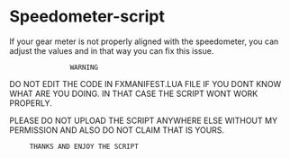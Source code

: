 # Speedometer-script

If your gear meter is not properly aligned with the speedometer, you can adjust the values and in that way you can fix this issue.

                   WARNING

DO NOT EDIT THE CODE IN FXMANIFEST.LUA FILE IF YOU DONT KNOW WHAT ARE YOU DOING. IN THAT CASE THE SCRIPT WONT WORK PROPERLY.

PLEASE DO NOT UPLOAD THE SCRIPT ANYWHERE ELSE WITHOUT MY PERMISSION AND ALSO DO NOT CLAIM THAT IS YOURS.

         THANKS AND ENJOY THE SCRIPT
